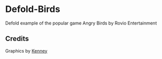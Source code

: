 # Defold-Birds
Defold example of the popular game Angry Birds by Rovio Entertainment

## Credits
Graphics by [Kenney](http://www.kenney.com)
